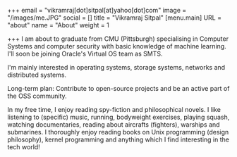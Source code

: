 +++
email = "vikramraj[dot]sitpal[at]yahoo[dot]com"
image = "/images/me.JPG"
social = []
title = "Vikramraj Sitpal"
[menu.main]
URL = "about"
name = "About"
weight = 1

+++
I am about to graduate from CMU (Pittsburgh) specialising in Computer Systems and computer security with basic knowledge of machine learning. I'll soon be joining Oracle's Virtual OS team as SMTS.  
  
I'm mainly interested in operating systems, storage systems, networks and distributed systems.  
  
Long-term plan: Contribute to open-source projects and be an active part of the OSS community.  
  
In my free time, I enjoy reading spy-fiction and philosophical novels. I like listening to (specific) music, running, bodyweight exercises, playing squash, watching documentaries, reading about aircrafts (fighters), warships and submarines. I thoroughly enjoy reading books on Unix programming (design philosophy), kernel programming and anything which I find interesting in the tech world!